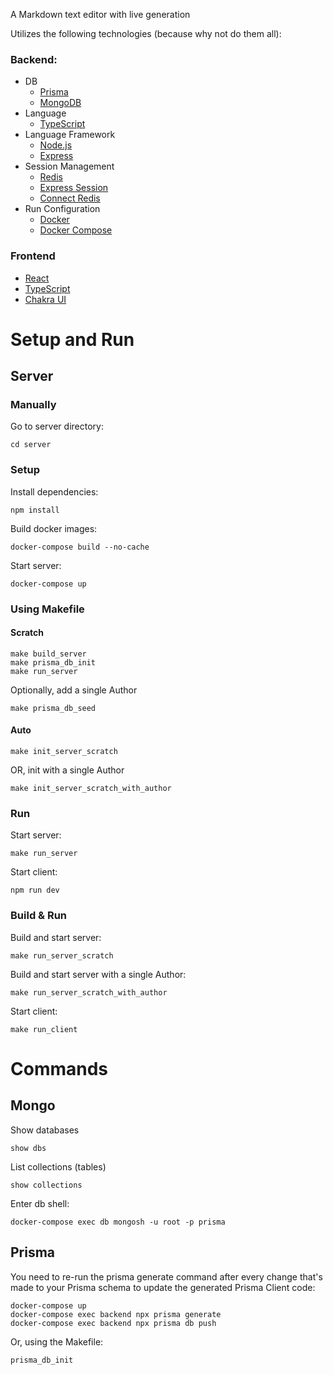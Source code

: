 A Markdown text editor with live generation

Utilizes the following technologies (because why not do them all):

### Backend:

- DB
    - [Prisma](https://www.prisma.io/)
    - [MongoDB](https://www.mongodb.com/)
- Language
    - [TypeScript](https://www.typescriptlang.org/)
- Language Framework
    - [Node.js](https://nodejs.org/en/)
    - [Express](https://expressjs.com/)
- Session Management
    - [Redis](https://redis.io/)
    - [Express Session](https://www.npmjs.com/package/express-session)
    - [Connect Redis](https://www.npmjs.com/package/connect-redis)
- Run Configuration
    - [Docker](https://www.docker.com/)
    - [Docker Compose](https://docs.docker.com/compose/)

### Frontend

- [React](https://reactjs.org/)
- [TypeScript](https://www.typescriptlang.org/)
- [Chakra UI](https://chakra-ui.com/)

# Setup and Run

## Server

### Manually

Go to server directory:

```shell
cd server
```

### Setup

Install dependencies:

```shell
npm install
```

Build docker images:

```shell
docker-compose build --no-cache
```

Start server:

```shell
docker-compose up
```

### Using Makefile

#### Scratch

```shell
make build_server
make prisma_db_init
make run_server
```

Optionally, add a single Author

```shell
make prisma_db_seed
```

#### Auto

```shell
make init_server_scratch
```

OR, init with a single Author

```shell
make init_server_scratch_with_author
```

### Run

Start server:

```shell
make run_server
```

Start client:

```shell
npm run dev
```

### Build & Run

Build and start server:

```shell
make run_server_scratch
```

Build and start server with a single Author:

```shell
make run_server_scratch_with_author
```

Start client:

```shell    
make run_client
```

# Commands

## Mongo

Show databases

```shell
show dbs
```

List collections (tables)

```shell
show collections
```

Enter db shell:

```shell
docker-compose exec db mongosh -u root -p prisma
```

## Prisma

You need to re-run the prisma generate command after every change that's made to your Prisma schema to update the
generated Prisma Client code:

```shell
docker-compose up
docker-compose exec backend npx prisma generate
docker-compose exec backend npx prisma db push
```

Or, using the Makefile:

```shell
prisma_db_init
```

